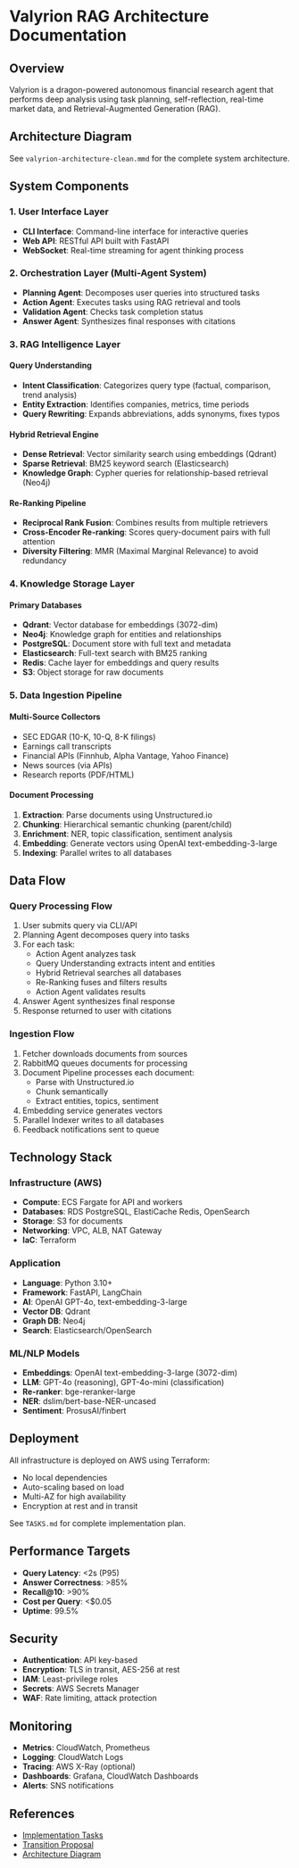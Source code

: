 # Valyrion RAG Architecture Documentation

## Overview

Valyrion is a dragon-powered autonomous financial research agent that performs deep analysis using task planning, self-reflection, real-time market data, and Retrieval-Augmented Generation (RAG).

## Architecture Diagram

See `valyrion-architecture-clean.mmd` for the complete system architecture.

## System Components

### 1. User Interface Layer
- **CLI Interface**: Command-line interface for interactive queries
- **Web API**: RESTful API built with FastAPI
- **WebSocket**: Real-time streaming for agent thinking process

### 2. Orchestration Layer (Multi-Agent System)
- **Planning Agent**: Decomposes user queries into structured tasks
- **Action Agent**: Executes tasks using RAG retrieval and tools
- **Validation Agent**: Checks task completion status
- **Answer Agent**: Synthesizes final responses with citations

### 3. RAG Intelligence Layer

#### Query Understanding
- **Intent Classification**: Categorizes query type (factual, comparison, trend analysis)
- **Entity Extraction**: Identifies companies, metrics, time periods
- **Query Rewriting**: Expands abbreviations, adds synonyms, fixes typos

#### Hybrid Retrieval Engine
- **Dense Retrieval**: Vector similarity search using embeddings (Qdrant)
- **Sparse Retrieval**: BM25 keyword search (Elasticsearch)
- **Knowledge Graph**: Cypher queries for relationship-based retrieval (Neo4j)

#### Re-Ranking Pipeline
- **Reciprocal Rank Fusion**: Combines results from multiple retrievers
- **Cross-Encoder Re-ranking**: Scores query-document pairs with full attention
- **Diversity Filtering**: MMR (Maximal Marginal Relevance) to avoid redundancy

### 4. Knowledge Storage Layer

#### Primary Databases
- **Qdrant**: Vector database for embeddings (3072-dim)
- **Neo4j**: Knowledge graph for entities and relationships
- **PostgreSQL**: Document store with full text and metadata
- **Elasticsearch**: Full-text search with BM25 ranking
- **Redis**: Cache layer for embeddings and query results
- **S3**: Object storage for raw documents

### 5. Data Ingestion Pipeline

#### Multi-Source Collectors
- SEC EDGAR (10-K, 10-Q, 8-K filings)
- Earnings call transcripts
- Financial APIs (Finnhub, Alpha Vantage, Yahoo Finance)
- News sources (via APIs)
- Research reports (PDF/HTML)

#### Document Processing
1. **Extraction**: Parse documents using Unstructured.io
2. **Chunking**: Hierarchical semantic chunking (parent/child)
3. **Enrichment**: NER, topic classification, sentiment analysis
4. **Embedding**: Generate vectors using OpenAI text-embedding-3-large
5. **Indexing**: Parallel writes to all databases

## Data Flow

### Query Processing Flow
1. User submits query via CLI/API
2. Planning Agent decomposes query into tasks
3. For each task:
   - Action Agent analyzes task
   - Query Understanding extracts intent and entities
   - Hybrid Retrieval searches all databases
   - Re-Ranking fuses and filters results
   - Action Agent validates results
4. Answer Agent synthesizes final response
5. Response returned to user with citations

### Ingestion Flow
1. Fetcher downloads documents from sources
2. RabbitMQ queues documents for processing
3. Document Pipeline processes each document:
   - Parse with Unstructured.io
   - Chunk semantically
   - Extract entities, topics, sentiment
4. Embedding service generates vectors
5. Parallel Indexer writes to all databases
6. Feedback notifications sent to queue

## Technology Stack

### Infrastructure (AWS)
- **Compute**: ECS Fargate for API and workers
- **Databases**: RDS PostgreSQL, ElastiCache Redis, OpenSearch
- **Storage**: S3 for documents
- **Networking**: VPC, ALB, NAT Gateway
- **IaC**: Terraform

### Application
- **Language**: Python 3.10+
- **Framework**: FastAPI, LangChain
- **AI**: OpenAI GPT-4o, text-embedding-3-large
- **Vector DB**: Qdrant
- **Graph DB**: Neo4j
- **Search**: Elasticsearch/OpenSearch

### ML/NLP Models
- **Embeddings**: OpenAI text-embedding-3-large (3072-dim)
- **LLM**: GPT-4o (reasoning), GPT-4o-mini (classification)
- **Re-ranker**: bge-reranker-large
- **NER**: dslim/bert-base-NER-uncased
- **Sentiment**: ProsusAI/finbert

## Deployment

All infrastructure is deployed on AWS using Terraform:
- No local dependencies
- Auto-scaling based on load
- Multi-AZ for high availability
- Encryption at rest and in transit

See `TASKS.md` for complete implementation plan.

## Performance Targets

- **Query Latency**: <2s (P95)
- **Answer Correctness**: >85%
- **Recall@10**: >90%
- **Cost per Query**: <$0.05
- **Uptime**: 99.5%

## Security

- **Authentication**: API key-based
- **Encryption**: TLS in transit, AES-256 at rest
- **IAM**: Least-privilege roles
- **Secrets**: AWS Secrets Manager
- **WAF**: Rate limiting, attack protection

## Monitoring

- **Metrics**: CloudWatch, Prometheus
- **Logging**: CloudWatch Logs
- **Tracing**: AWS X-Ray (optional)
- **Dashboards**: Grafana, CloudWatch Dashboards
- **Alerts**: SNS notifications

## References

- [Implementation Tasks](../TASKS.md)
- [Transition Proposal](../TRANSITION_PROPOSITION.md)
- [Architecture Diagram](../valyrion-architecture-clean.mmd)
